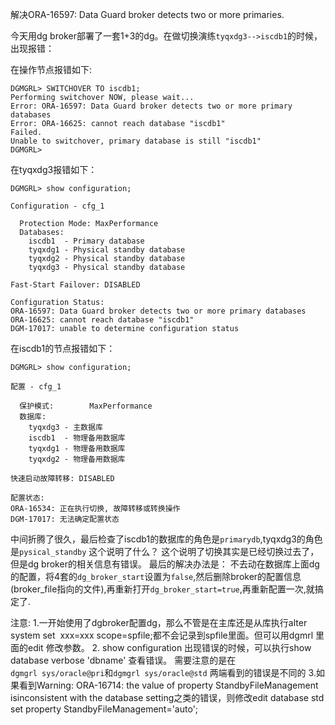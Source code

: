 解决ORA-16597: Data Guard broker detects two or more primaries.

今天用dg broker部署了一套1+3的dg。在做切换演练`tyqxdg3-->iscdb1`的时候，出现报错：

在操作节点报错如下:
```
DGMGRL> SWITCHOVER TO iscdb1;
Performing switchover NOW, please wait...
Error: ORA-16597: Data Guard broker detects two or more primary databases
Error: ORA-16625: cannot reach database "iscdb1"
Failed.
Unable to switchover, primary database is still "iscdb1"
DGMGRL>
```

在tyqxdg3报错如下：
```
DGMGRL> show configuration;

Configuration - cfg_1

  Protection Mode: MaxPerformance
  Databases:
    iscdb1  - Primary database
    tyqxdg1 - Physical standby database
    tyqxdg2 - Physical standby database
    tyqxdg3 - Physical standby database

Fast-Start Failover: DISABLED

Configuration Status:
ORA-16597: Data Guard broker detects two or more primary databases
ORA-16625: cannot reach database "iscdb1"
DGM-17017: unable to determine configuration status

```

在iscdb1的节点报错如下：
```
DGMGRL> show configuration;

配置 - cfg_1

  保护模式:        MaxPerformance
  数据库:
    tyqxdg3 - 主数据库
    iscdb1  - 物理备用数据库
    tyqxdg1 - 物理备用数据库
    tyqxdg2 - 物理备用数据库

快速启动故障转移: DISABLED

配置状态:
ORA-16534: 正在执行切换, 故障转移或转换操作
DGM-17017: 无法确定配置状态
```

中间折腾了很久，最后检查了iscdb1的数据库的角色是`primarydb`,tyqxdg3的角色是`pysical_standby`
这个说明了什么？
这个说明了切换其实是已经切换过去了，但是dg broker的相关信息有错误。
最后的解决办法是：
不去动在数据库上面dg的配置，将4套的`dg_broker_start`设置为`false`,然后删除broker的配置信息(broker_file指向的文件),再重新打开`dg_broker_start=true`,再重新配置一次,就搞定了.

注意:
1.一开始使用了dgbroker配置dg，那么不管是在主库还是从库执行alter system set  xxx=xxx scope=spfile;都不会记录到spfile里面。但可以用dgmrl 里面的edit 修改参数。
2. show configuration 出现错误的时候，可以执行show database verbose 'dbname' 查看错误。
需要注意的是在`dgmgrl sys/oracle@pri`和`dgmgrl sys/oracle@std` 两端看到的错误是不同的
3.如果看到Warning: ORA-16714: the value of property StandbyFileManagement isinconsistent with the database setting之类的错误，则修改edit database std set property StandbyFileManagement='auto';

